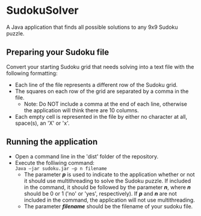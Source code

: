 # SudokuSolver
A Java application that finds all possible solutions to any 9x9 Sudoku puzzle.

## Preparing your Sudoku file
Convert your starting Sudoku grid that needs solving into a text file with the following formatting:
  * Each line of the file represents a different row of the Sudoku grid.
  * The squares on each row of the grid are separated by a comma in the file.
    * Note: Do NOT include a comma at the end of each line, otherwise the application will think there are 10 columns.
  * Each empty cell is represented in the file by either no character at all, space(s), an 'X' or 'x'.

## Running the application
* Open a command line in the 'dist' folder of the repository. 
* Execute the folliwing command:<br/>
  `Java –jar sudoku.jar –p n filename`
  * The parameter ***p*** is used to indicate to the application whether or not it should use multithreading to solve the Sudoku puzzle.  If included in the command, it should be followed by the parameter ***n***, where ***n*** should be 0 or 1 ('no' or 'yes', respectively).  If ***p*** and ***n*** are not included in the command, the application will not use multithreading.
  * The parameter ***filename*** should be the filename of your sudoku file.
